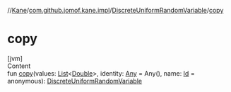 //[Kane](../../index.md)/[com.github.jomof.kane.impl](../index.md)/[DiscreteUniformRandomVariable](index.md)/[copy](copy.md)



# copy  
[jvm]  
Content  
fun [copy](copy.md)(values: [List](https://kotlinlang.org/api/latest/jvm/stdlib/kotlin.collections/-list/index.html)<[Double](https://kotlinlang.org/api/latest/jvm/stdlib/kotlin/-double/index.html)>, identity: [Any](https://kotlinlang.org/api/latest/jvm/stdlib/kotlin/-any/index.html) = Any(), name: [Id](../index.md#%5Bcom.github.jomof.kane.impl%2FId%2F%2F%2FPointingToDeclaration%2F%5D%2FClasslikes%2F-1631018524) = anonymous): [DiscreteUniformRandomVariable](index.md)  



